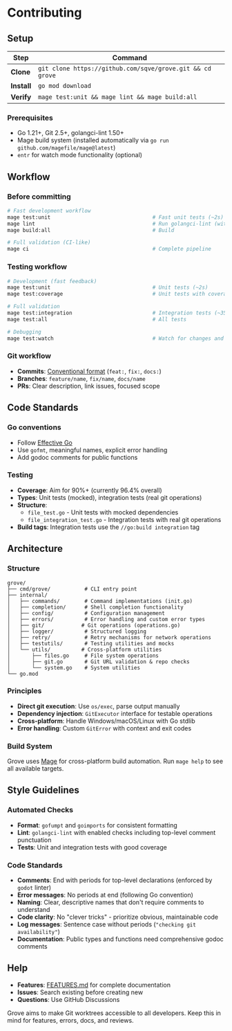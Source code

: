 # Contributing

## Setup

| Step        | Command                                                   |
| ----------- | --------------------------------------------------------- |
| **Clone**   | `git clone https://github.com/sqve/grove.git && cd grove` |
| **Install** | `go mod download`                                         |
| **Verify**  | `mage test:unit && mage lint && mage build:all`           |

### Prerequisites

- Go 1.21+, Git 2.5+, golangci-lint 1.50+
- Mage build system (installed automatically via `go run github.com/magefile/mage@latest`)
- `entr` for watch mode functionality (optional)

## Workflow

### Before committing

```bash
# Fast development workflow
mage test:unit                                 # Fast unit tests (~2s)
mage lint                                      # Run golangci-lint (with --fix)
mage build:all                                 # Build

# Full validation (CI-like)
mage ci                                        # Complete pipeline
```

### Testing workflow

```bash
# Development (fast feedback)
mage test:unit                                 # Unit tests (~2s)
mage test:coverage                             # Unit tests with coverage report

# Full validation
mage test:integration                          # Integration tests (~35s)
mage test:all                                  # All tests

# Debugging
mage test:watch                                # Watch for changes and run unit tests
```

### Git workflow

- **Commits**: [Conventional format](https://conventionalcommits.org) (`feat:`, `fix:`, `docs:`)
- **Branches**: `feature/name`, `fix/name`, `docs/name`
- **PRs**: Clear description, link issues, focused scope

## Code Standards

### Go conventions

- Follow [Effective Go](https://go.dev/doc/effective_go.html)
- Use `gofmt`, meaningful names, explicit error handling
- Add godoc comments for public functions

### Testing

- **Coverage**: Aim for 90%+ (currently 96.4% overall)
- **Types**: Unit tests (mocked), integration tests (real git operations)
- **Structure**:
    - `file_test.go` - Unit tests with mocked dependencies
    - `file_integration_test.go` - Integration tests with real git operations
- **Build tags**: Integration tests use the `//go:build integration` tag

## Architecture

### Structure

```
grove/
├── cmd/grove/           # CLI entry point
├── internal/
│   ├── commands/        # Command implementations (init.go)
│   ├── completion/      # Shell completion functionality
│   ├── config/          # Configuration management
│   ├── errors/          # Error handling and custom error types
│   ├── git/            # Git operations (operations.go)
│   ├── logger/          # Structured logging
│   ├── retry/           # Retry mechanisms for network operations
│   ├── testutils/       # Testing utilities and mocks
│   └── utils/          # Cross-platform utilities
│       ├── files.go     # File system operations
│       ├── git.go       # Git URL validation & repo checks
│       └── system.go    # System utilities
└── go.mod
```

### Principles

- **Direct git execution**: Use `os/exec`, parse output manually
- **Dependency injection**: `GitExecutor` interface for testable operations
- **Cross-platform**: Handle Windows/macOS/Linux with Go stdlib
- **Error handling**: Custom `GitError` with context and exit codes

### Build System

Grove uses [Mage](https://magefile.org/) for cross-platform build automation. Run `mage help` to see all available targets.

## Style Guidelines

### Automated Checks

- **Format**: `gofumpt` and `goimports` for consistent formatting
- **Lint**: `golangci-lint` with enabled checks including top-level comment punctuation
- **Tests**: Unit and integration tests with good coverage

### Code Standards

- **Comments**: End with periods for top-level declarations (enforced by `godot` linter)
- **Error messages**: No periods at end (following Go convention)
- **Naming**: Clear, descriptive names that don't require comments to understand
- **Code clarity**: No "clever tricks" - prioritize obvious, maintainable code
- **Log messages**: Sentence case without periods (`"checking git availability"`)
- **Documentation**: Public types and functions need comprehensive godoc comments

## Help

- **Features**: [FEATURES.md](FEATURES.md) for complete documentation
- **Issues**: Search existing before creating new
- **Questions**: Use GitHub Discussions

Grove aims to make Git worktrees accessible to all developers. Keep this in mind for features, errors, docs, and reviews.
